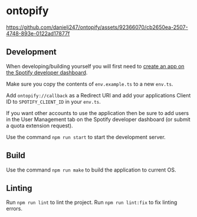 # ontopify
https://github.com/danielj247/ontopify/assets/92366070/cb2650ea-2507-4748-893e-0122ad17877f

## Development
When developing/building yourself you will first need to [create an app on the Spotify developer dashboard](https://developer.spotify.com/dashboard/create).

Make sure you copy the contents of `env.example.ts` to a new `env.ts`.

Add `ontopify://callback` as a Redirect URI and add your applications Client ID to `SPOTIFY_CLIENT_ID` in your `env.ts`.

If you want other accounts to use the application then be sure to add users in the User Management tab on the Spotify developer dashboard (or submit a quota extension request).

Use the command `npm run start` to start the development server.

## Build

Use the command `npm run make` to build the application to current OS.

## Linting

Run `npm run lint` to lint the project.
Run `npm run lint:fix` to fix linting errors.

